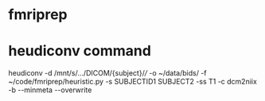 # fmriprep

# heudiconv command
heudiconv -d /mnt/s/.../DICOM/{subject}/*/* -o ~/data/bids/ -f ~/code/fmriprep/heuristic.py -s SUBJECTID1 SUBJECT2 -ss T1 -c dcm2niix -b --minmeta --overwrite

